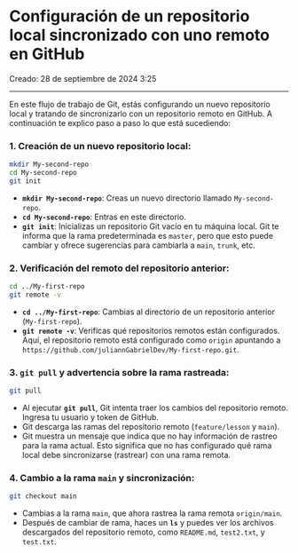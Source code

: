 # Configuración de un repositorio local sincronizado con uno remoto en GitHub

Creado: 28 de septiembre de 2024 3:25

---

En este flujo de trabajo de Git, estás configurando un nuevo repositorio local y tratando de sincronizarlo con un repositorio remoto en GitHub. A continuación te explico paso a paso lo que está sucediendo:

### 1. **Creación de un nuevo repositorio local**:

```bash
mkdir My-second-repo
cd My-second-repo
git init
```

- **`mkdir My-second-repo`**: Creas un nuevo directorio llamado `My-second-repo`.
- **`cd My-second-repo`**: Entras en este directorio.
- **`git init`**: Inicializas un repositorio Git vacío en tu máquina local. Git te informa que la rama predeterminada es `master`, pero que esto puede cambiar y ofrece sugerencias para cambiarla a `main`, `trunk`, etc.

### 2. **Verificación del remoto del repositorio anterior**:

```bash
cd ../My-first-repo
git remote -v
```

- **`cd ../My-first-repo`**: Cambias al directorio de un repositorio anterior (`My-first-repo`).
- **`git remote -v`**: Verificas qué repositorios remotos están configurados. Aquí, el repositorio remoto está configurado como `origin` apuntando a `https://github.com/juliannGabrielDev/My-first-repo.git`.

### 3. **`git pull` y advertencia sobre la rama rastreada**:

```bash
git pull
```

- Al ejecutar **`git pull`**, Git intenta traer los cambios del repositorio remoto. Ingresa tu usuario y token de GitHub.
- Git descarga las ramas del repositorio remoto (`feature/lesson` y `main`).
- Git muestra un mensaje que indica que no hay información de rastreo para la rama actual. Esto significa que no has configurado qué rama local debe sincronizarse (rastrear) con una rama remota.

### 4. **Cambio a la rama `main` y sincronización**:

```bash
git checkout main
```

- Cambias a la rama `main`, que ahora rastrea la rama remota `origin/main`.
- Después de cambiar de rama, haces un **`ls`** y puedes ver los archivos descargados del repositorio remoto, como `README.md`, `test2.txt`, y `test.txt`.
